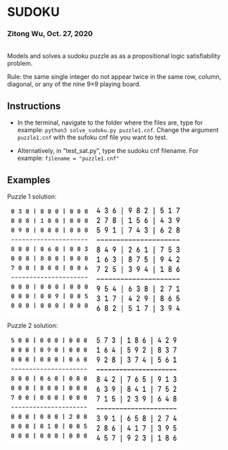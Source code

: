 # SUDOKU

### Zitong Wu, Oct. 27, 2020

<br >  
Models and solves a sudoku puzzle as as a propositional logic satisfiability problem.     

Rule: the same single integer do not appear twice in the same row, column, diagonal, or any of the nine 9×9 playing board.


## Instructions
* In the terminal, navigate to the folder where the files are, type for example: `python3 solve_sudoku.py puzzle1.cnf`. Change the argument `puzzle1.cnf` with the sufoku cnf file you want to test.

* Alternatively, in "test_sat.py", type the sudoku cnf filename. For example: `filename = "puzzle1.cnf"`

## Examples
Puzzle 1 solution:

<img src="images/puzzle1_unsolved.png" width = 200
 height="250"/> <img src="images/puzzle1.png" width = "200" height="250"/> 

Puzzle 2 solution:

<img src="images/puzzle2_unsolved.png"  width = 200 height="250"/> <img src="images/puzzle2.png"  width = 200 height="250"/> 

